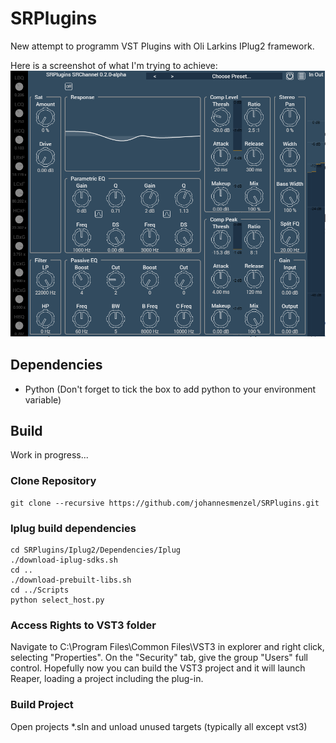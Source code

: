 # SRPlugins
New attempt to programm VST Plugins with Oli Larkins IPlug2 framework.

Here is a screenshot of what I'm trying to achieve:
![](Images/SRChannel_0-2-0.PNG)

## Dependencies
- Python (Don't forget to tick the box to add python to your environment variable)

## Build
Work in progress...

### Clone Repository
```
git clone --recursive https://github.com/johannesmenzel/SRPlugins.git
```

### Iplug build dependencies
```
cd SRPlugins/Iplug2/Dependencies/Iplug
./download-iplug-sdks.sh
cd ..
./download-prebuilt-libs.sh
cd ../Scripts
python select_host.py

```
### Access Rights to VST3 folder

Navigate to C:\Program Files\Common Files\VST3 in explorer and right click, selecting "Properties". On the "Security" tab, give the group "Users" full control. Hopefully now you can build the VST3 project and it will launch Reaper, loading a project including the plug-in.

### Build Project
Open projects *.sln and unload unused targets (typically all except vst3)
